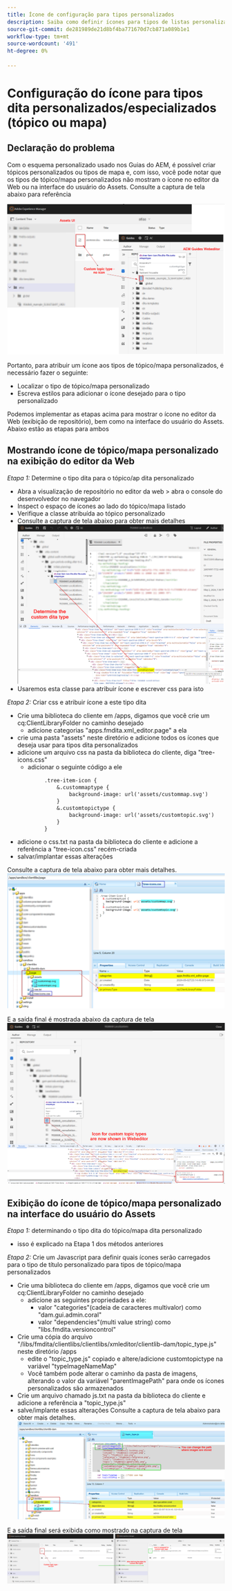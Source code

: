 ```yaml
---
title: Ícone de configuração para tipos personalizados
description: Saiba como definir ícones para tipos de listas personalizadas para mostrar seus ícones em diferentes interfaces do usuário no AEM
source-git-commit: de281989de21d8bf4ba771670d7cb871a089b1e1
workflow-type: tm+mt
source-wordcount: '491'
ht-degree: 0%

---
```


# Configuração do ícone para tipos dita personalizados/especializados (tópico ou mapa)


## Declaração do problema

Com o esquema personalizado usado nos Guias do AEM, é possível criar tópicos personalizados ou tipos de mapa e, com isso, você pode notar que os tipos de tópico/mapa personalizados não mostram o ícone no editor da Web ou na interface do usuário do Assets. Consulte a captura de tela abaixo para referência

![captura de tela para referência](../assets/authoring/custom-ditatype-icon-notshown.png)


Portanto, para atribuir um ícone aos tipos de tópico/mapa personalizados, é necessário fazer o seguinte:
- Localizar o tipo de tópico/mapa personalizado
- Escreva estilos para adicionar o ícone desejado para o tipo personalizado


Podemos implementar as etapas acima para mostrar o ícone no editor da Web (exibição de repositório), bem como na interface do usuário do Assets. Abaixo estão as etapas para ambos


## Mostrando ícone de tópico/mapa personalizado na exibição do editor da Web

_Etapa 1:_ Determine o tipo dita para o tópico/ap dita personalizado
- Abra a visualização de repositório no editor da web > abra o console do desenvolvedor no navegador
- Inspect o espaço de ícones ao lado do tópico/mapa listado
- Verifique a classe atribuída ao tópico personalizado
- Consulte a captura de tela abaixo para obter mais detalhes ![Ver a captura de tela](../assets/authoring/custom-ditatype-icon-knowditatype.png)
- Usaremos esta classe para atribuir ícone e escrever css para isto

_Etapa 2:_ Criar css e atribuir ícone a este tipo dita
- Crie uma biblioteca do cliente em /apps, digamos que você crie um cq:ClientLibraryFolder no caminho desejado
   - adicione categorias &quot;apps.fmdita.xml_editor.page&quot; a ela
- crie uma pasta &quot;assets&quot; neste diretório e adicione todos os ícones que deseja usar para tipos dita personalizados
- adicione um arquivo css na pasta da biblioteca do cliente, diga &quot;tree-icons.css&quot;
   - adicionar o seguinte código a ele

```
            .tree-item-icon {
                &.custommaptype {
                    background-image: url('assets/custommap.svg')
                }
                &.customtopictype {
                    background-image: url('assets/customtopic.svg')
                }
            }
```

- adicione o css.txt na pasta da biblioteca do cliente e adicione a referência a &quot;tree-icon.css&quot; recém-criada
- salvar/implantar essas alterações

Consulte a captura de tela abaixo para obter mais detalhes.
![Consultar captura de tela](../assets/authoring/custom-ditatype-icon-define-webeditor-styles.png)

E a saída final é mostrada abaixo da captura de tela
![mostrado na captura de tela](../assets/authoring/custom-ditatype-icon-webeditor-showstyles.png)


## Exibição do ícone de tópico/mapa personalizado na interface do usuário do Assets

_Etapa 1:_ determinando o tipo dita do tópico/mapa dita personalizado
- isso é explicado na Etapa 1 dos métodos anteriores

_Etapa 2:_ Crie um Javascript para definir quais ícones serão carregados para o tipo de título personalizado para tipos de tópico/mapa personalizados
- Crie uma biblioteca do cliente em /apps, digamos que você crie um cq:ClientLibraryFolder no caminho desejado
   - adicione as seguintes propriedades a ele:
      - valor &quot;categories&quot;(cadeia de caracteres multivalor) como &quot;dam.gui.admin.coral&quot;
      - valor &quot;dependencies&quot;(multi value string) como &quot;libs.fmdita.versioncontrol&quot;
- Crie uma cópia do arquivo &quot;/libs/fmdita/clientlibs/clientlibs/xmleditor/clientlib-dam/topic_type.js&quot; neste diretório /apps
   - edite o &quot;topic_type.js&quot; copiado e altere/adicione customtopictype na variável &quot;typeImageNameMap&quot;
   - Você também pode alterar o caminho da pasta de imagens, alterando o valor da variável &quot;parentImagePath&quot; para onde os ícones personalizados são armazenados
- Crie um arquivo chamado js.txt na pasta da biblioteca do cliente e adicione a referência a &quot;topic_type.js&quot;
- salve/implante essas alterações Consulte a captura de tela abaixo para obter mais detalhes.
  ![Consultar captura de tela](../assets/authoring/custom-ditatype-icon-define-assetsui-styles.png)

E a saída final será exibida como mostrado na captura de tela ![mostrado na captura de tela](../assets/authoring/custom-ditatype-icon-assetsui-showstyles.png)